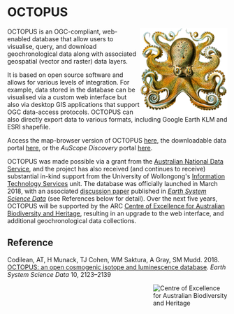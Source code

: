 # OCTOPUS

<img align="right" src="octopus.png" alt="OCTOPUS" width="200">

OCTOPUS is an OGC-compliant, web-enabled database that allow users to visualise, query, and download geochronological data along with associated geospatial (vector and raster) data layers.

It is based on open source software and allows for various levels of integration. For example, data stored in the database can be visualised via a custom web interface but also via desktop GIS applications that support OGC data-access protocols. OCTOPUS can also directly export data to various formats, including Google Earth KLM and ESRI shapefile.

Access the map-browser version of OCTOPUS <a href="https://earth.uow.edu.au/">here</a>, the downloadable data portal <a href="http://octopus.x.ice-d.org">here</a>, or the <em>AuScope Discovery</em> portal <a href="http://portal.auscope.org.au">here</a>.

OCTOPUS was made possible via a grant from the <a href="https://www.ands.org.au">Australian National Data Service</a>, and the project has also received (and continues to receive) substantial in-kind support from the University of Wollongong's <a href="https://www.uow.edu.au/its/">Information Technology Services</a> unit. The database was officially launched in March 2018, with an associated <a href="https://doi.org/10.5194/essd-10-2123-2018">discussion paper</a> published in <a href="https://www.earth-system-science-data.net"><em>Earth System Science Data</em></a> (see References below for detail). Over the next five years, OCTOPUS will be supported by the ARC <a href="http://epicaustralia.org.au">Centre of Excellence for Australian Biodiversity and Heritage</a>, resulting in an upgrade to the web interface, and additional geochronological data collections.

## Reference
Codilean, AT, H Munack, TJ Cohen, WM Saktura, A Gray, SM Mudd. 2018. <a href="https://doi.org/10.5194/essd-10-2123-2018">OCTOPUS: an open cosmogenic isotope and luminescence database</a>. <em>Earth System Science Data</em> 10, 2123–2139

[<img src="profile/CabahFCP.jpg" alt="Centre of Excellence for Australian Biodiversity and Heritage" width="170" align="right" />](http://EpicAustralia.org.au)
